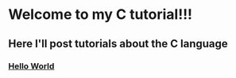 # Welcome to my C tutorial!!!  
## Here I'll post tutorials about the C language
### [Hello World](https://gabrielmtins.github.io/C/HelloWorld)  
